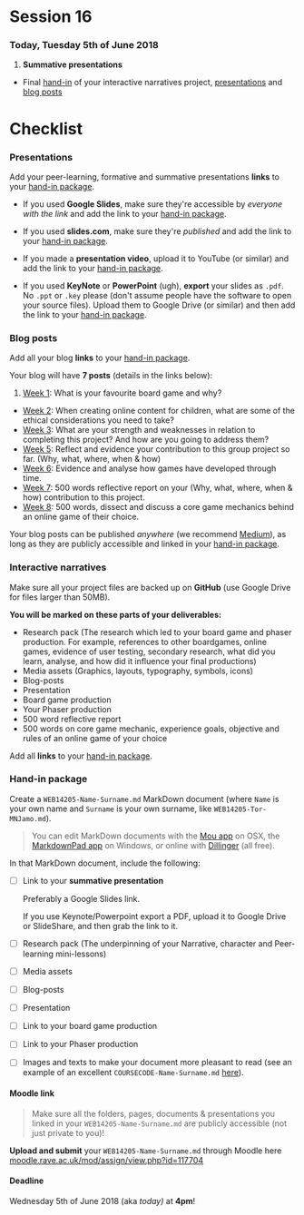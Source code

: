 # Session 16

### Today, Tuesday 5th of June 2018


1. **Summative presentations**
* Final [hand-in](#hand-in-package) of your interactive narratives project, [presentations](#presentations) and [blog posts](#blog-posts)


# Checklist

### Presentations

Add your peer-learning, formative and summative presentations **links** to your [hand-in package](#hand-in-package).

* If you used **Google Slides**, make sure they're accessible by *everyone with the link* and add the link to your [hand-in package](#hand-in-package).

* If you used **slides.com**, make sure they're *published* and add the link to your [hand-in package](#hand-in-package).

* If you made a **presentation video**, upload it to YouTube (or similar) and add the link to your [hand-in package](#hand-in-package).

* If you used **KeyNote** or **PowerPoint** (ugh), **export** your slides as `.pdf`. No `.ppt` or `.key` please (don't assume people have the software to open your source files). Upload them to Google Drive (or similar) and then add the link to your [hand-in package](#hand-in-package).

### Blog posts

Add all your blog **links** to your [hand-in package](#hand-in-package).

Your blog will have **7 posts** (details in the links below):

1. [Week 1](../09#blog): What is your favourite board game and why?
* [Week 2](../10#blog): When creating online content for children, what are some of the ethical considerations you need to take?
* [Week 3](../11#blog): What are your strength and weaknesses in relation to completing this project? And how are you going to address them?
* [Week 5](../13#blog): Reflect and evidence your contribution to this group project so far. (Why, what, where, when & how)
* [Week 6](../14#blog): Evidence and analyse how games have developed through time.   
* [Week 7](../15#blog): 500 words reflective report on your (Why, what, where, when & how) contribution to this project.  
* [Week 8](../16#blog): 500 words, dissect and discuss a core game mechanics behind an online game of their choice.

Your blog posts can be published *anywhere* (we recommend [Medium](https://medium.com)), as long as they are publicly accessible and linked in your [hand-in package](#hand-in-package).

### Interactive narratives

Make sure all your project files are backed up on **GitHub** (use Google Drive for files larger than 50MB).

**You will be marked on these parts of your deliverables:**
* Research pack (The research which led to your board game and phaser production. For example, references to other boardgames, online games, evidence of user testing, secondary research, what did you learn, analyse, and how did it influence your final productions)
* Media assets (Graphics, layouts, typography, symbols, icons)
* Blog-posts
* Presentation
* Board game production
* Your Phaser production
* 500 word reflective report
* 500 words on core game mechanic, experience goals, objective and rules of an online game of your choice

Add all **links** to your [hand-in package](#hand-in-package).

### Hand-in package

Create a `WEB14205-Name-Surname.md` MarkDown document (where `Name` is your own name and `Surname` is your own surname, like `WEB14205-Tor-MNJamo.md`).

> You can edit MarkDown documents with the [Mou app](http://25.io/mou/) on OSX, the [MarkdownPad app](http://markdownpad.com/) on Windows, or online with [Dillinger](http://dillinger.io/) (all free).

In that MarkDown document, include the following:

- [ ] Link to your **summative presentation**   

	Preferably a Google Slides link.   

	If you use Keynote/Powerpoint export a PDF, upload it to Google Drive or SlideShare, and then grab the link to it.

- [ ] Research pack (The underpinning of your Narrative, character and Peer-learning mini-lessons)
- [ ] Media assets
- [ ] Blog-posts
- [ ] Presentation
- [ ] Link to your board game production
- [ ] Link to your Phaser production

- [	] Images and texts to make your document more pleasant to read (see an example of an excellent `COURSECODE-Name-Surname.md` [here](https://github.com/TomSharmanWeb/HarrySeatonWebsite/blob/master/README.md)).

#### Moodle link

> Make sure all the folders, pages, documents & presentations you linked in your `WEB14205-Name-Surname.md` are publicly accessible (not just private to you)!

**Upload and submit** your `WEB14205-Name-Surname.md` through Moodle here [moodle.rave.ac.uk/mod/assign/view.php?id=117704](https://moodle.rave.ac.uk/mod/assign/view.php?id=117704)

#### Deadline

Wednesday 5th of June 2018 (aka *today)* at **4pm**!
